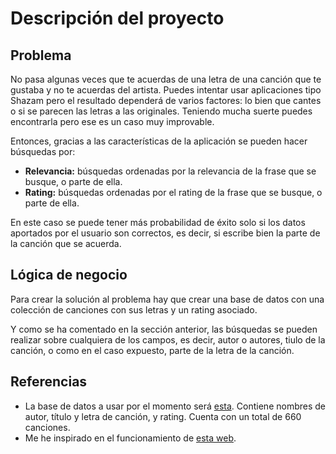 # Descripción del proyecto

## Problema

No pasa algunas veces que te acuerdas de una letra de una canción que te gustaba y no te acuerdas del artista. Puedes intentar usar aplicaciones tipo Shazam pero el resultado dependerá de varios factores: lo bien que cantes o si se parecen las letras a las originales. Teniendo mucha suerte puedes encontrarla pero ese es un caso muy improvable.

Entonces, gracias a las características de la aplicación se pueden hacer búsquedas por:
- **Relevancia:** búsquedas ordenadas por la relevancia de la frase que se busque, o parte de ella.
- **Rating:** búsquedas ordenadas por el rating de la frase que se busque, o parte de ella.

En este caso se puede tener más probabilidad de éxito solo si los datos aportados por el usuario son correctos, es decir, si escribe bien la parte de la canción que se acuerda.

## Lógica de negocio

Para crear la solución al problema hay que crear una base de datos con una colección de canciones con sus letras y un rating asociado.

Y como se ha comentado en la sección anterior, las búsquedas se pueden realizar sobre cualquiera de los campos, es decir, autor o autores, tiulo de la canción, o como en el caso expuesto, parte de la letra de la canción.

## Referencias

- La base de datos a usar por el momento será [esta](https://www.kaggle.com/datasets/suraj520/music-dataset-song-information-and-lyrics/data). Contiene nombres de autor, título y letra de canción, y rating. Cuenta con un total de 660 canciones.
- Me he inspirado en el funcionamiento de [esta web](http://www.mldb.org/search?mq=dragon&si=3&mm=1&ob=2).

